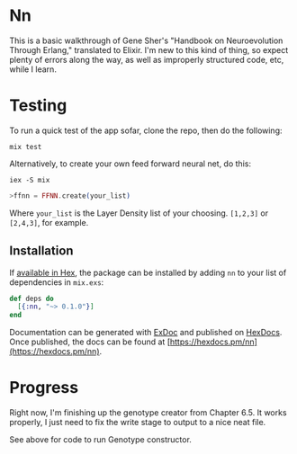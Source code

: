 # Nn
This is a basic walkthrough of Gene Sher's "Handbook on Neuroevolution
Through Erlang," translated to Elixir. I'm new to this kind of thing, 
so expect plenty of errors along the way, as well as improperly structured
code, etc, while I learn. 


# Testing

To run a quick test of the app sofar, clone the repo, then do the following:

`mix test`

Alternatively, to create your own feed forward neural net, do this:

`iex -S mix`
``` elixir
>ffnn = FFNN.create(your_list)
```

Where `your_list` is the Layer Density list of your choosing. `[1,2,3]` or
`[2,4,3]`, for example. 

## Installation

If [available in Hex](https://hex.pm/docs/publish), the package can be installed
by adding `nn` to your list of dependencies in `mix.exs`:

```elixir
def deps do
  [{:nn, "~> 0.1.0"}]
end
```

Documentation can be generated with [ExDoc](https://github.com/elixir-lang/ex_doc)
and published on [HexDocs](https://hexdocs.pm). Once published, the docs can
be found at [https://hexdocs.pm/nn](https://hexdocs.pm/nn).

# Progress

Right now, I'm finishing up the genotype creator from Chapter 6.5. It works
properly, I just need to fix the write stage to output to a nice neat file.

See above for code to run Genotype constructor. 
